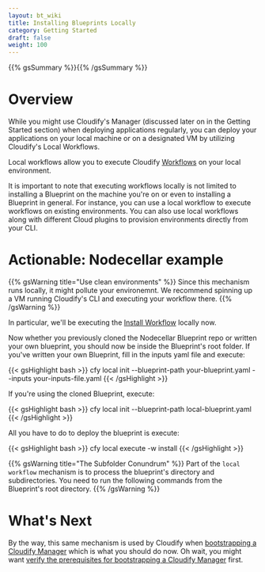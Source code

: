 ```yaml
---
layout: bt_wiki
title: Installing Blueprints Locally
category: Getting Started
draft: false
weight: 100
---
```

{{% gsSummary %}}{{% /gsSummary %}}

# Overview

While you might use Cloudify's Manager (discussed later on in the Getting Started section) when deploying applications regularly, you can deploy your applications on your local machine or on a designated VM by utilizing Cloudify's Local Workflows.

Local workflows allow you to execute Cloudify [Workflows](workflows-general.html) on your local environment.

It is important to note that executing workflows locally is not limited to installing a Blueprint on the machine you're on or even to installing a Blueprint in general. For instance, you can use a local workflow to execute workflows on existing environments. You can also use local workflows along with different Cloud plugins to provision environments directly from your CLI.

# Actionable: Nodecellar example

{{% gsWarning title="Use clean environments" %}}
Since this mechanism runs locally, it might pollute your environemnt. We recommend spinning up a VM running Cloudify's CLI and executing your workflow there.
{{% /gsWarning %}}

In particular, we'll be executing the [Install Workflow](workflows-built-in.html#the-install-workflow) locally now.

Now whether you previously cloned the Nodecellar Blueprint repo or written your own blueprint, you should now be inside the Blueprint's root folder. If you've written your own Blueprint, fill in the inputs yaml file and execute:

{{< gsHighlight  bash >}}
cfy local init --blueprint-path your-blueprint.yaml --inputs your-inputs-file.yaml
{{< /gsHighlight >}}

If you're using the cloned Blueprint, execute:

{{< gsHighlight  bash >}}
cfy local init --blueprint-path local-blueprint.yaml
{{< /gsHighlight >}}

All you have to do to deploy the blueprint is execute:

{{< gsHighlight  bash >}}
cfy local execute -w install
{{< /gsHighlight >}}

{{% gsWarning title="The Subfolder Conundrum" %}}
Part of the `local workflow` mechanism is to process the blueprint's directory and subdirectories. You need to run the following commands from the Blueprint's root directory.
{{% /gsWarning %}}

# What's Next

By the way, this same mechanism is used by Cloudify when [bootstrapping a Cloudify Manager](getting-started-bootstrapping.html) which is what you should do now. Oh wait, you might want [verify the prerequisites for bootstrapping a Cloudify Manager](getting-started-prerequisites.html) first.
